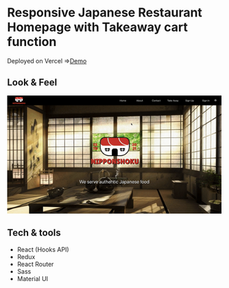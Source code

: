 # Responsive Japanese Restaurant Homepage with Takeaway cart function 

Deployed on Vercel
=>[Demo](https://japanese-app.vercel.app/)

## Look & Feel

<img src="/satsuki.gif" alt="restaurant" width="500px" />

## Tech & tools

- React (Hooks API)
- Redux
- React Router
- Sass
- Material UI



